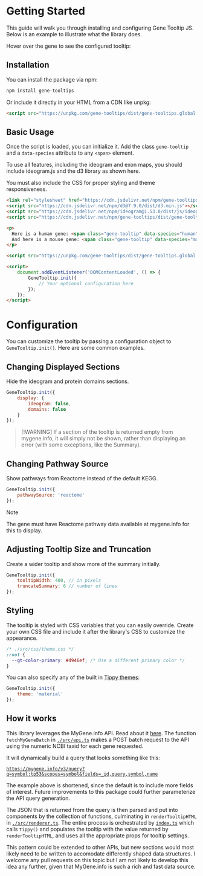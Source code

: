 # Getting Started

This guide will walk you through installing and configuring Gene Tooltip JS. Below is an example to illustrate what the library does.

Hover over the gene to see the configured tooltip: <GeneDemo genes="TP53" species="human" :config="{ tooltipWidth: 400, truncateSummary: 3, pathwayCount: 3, domainCount: 3 }" />

## Installation

You can install the package via npm:

```bash
npm install gene-tooltips
```

Or include it directly in your HTML from a CDN like unpkg:

```html
<script src="https://unpkg.com/gene-tooltips/dist/gene-tooltips.global.js"></script>
```

## Basic Usage

Once the script is loaded, you can initialize it. Add the class `gene-tooltip` and a `data-species` attribute to any `<span>` element.

To use all features, including the ideogram and exon maps, you should include ideogram.js and the d3 library as shown here.

You must also include the CSS for proper styling and theme responsiveness.

```html
<link rel="stylesheet" href="https://cdn.jsdelivr.net/npm/gene-tooltips/dist/gene-tooltips.css">
<script src="https://cdn.jsdelivr.net/npm/d3@7.9.0/dist/d3.min.js"></script>
<script src="https://cdn.jsdelivr.net/npm/ideogram@1.53.0/dist/js/ideogram.min.js"></script>
<script src="https://cdn.jsdelivr.net/npm/gene-tooltips/dist/gene-tooltips.global.js"></script>

<p>
  Here is a human gene: <span class="gene-tooltip" data-species="human">TP53</span>.
  And here is a mouse gene: <span class="gene-tooltip" data-species="mouse">Trp53</span>.
</p>

<script src="https://unpkg.com/gene-tooltips/dist/gene-tooltips.global.js"></script>

<script>
    document.addEventListener('DOMContentLoaded', () => {
        GeneTooltip.init({
            // Your optional configuration here
        });
    });
</script>
```

# Configuration

You can customize the tooltip by passing a configuration object to `GeneTooltip.init()`. Here are some common examples.

## Changing Displayed Sections

Hide the ideogram and protein domains sections.

```javascript
GeneTooltip.init({
    display: {
        ideogram: false,
        domains: false
    }
});
```

> [!WARNING] If a section of the tooltip is returned empty from mygene.info, it will simply not be shown, rather than displaying an error (with some exceptions, like the Summary).

## Changing Pathway Source

Show pathways from Reactome instead of the default KEGG.

```javascript
GeneTooltip.init({
    pathwaySource: 'reactome'
});
```

> [!NOTE]
> The gene must have Reactome pathway data available at mygene.info for this to display.

## Adjusting Tooltip Size and Truncation

Create a wider tooltip and show more of the summary initially.

```javascript
GeneTooltip.init({
    tooltipWidth: 400, // in pixels
    truncateSummary: 6 // number of lines
});
```

## Styling

The tooltip is styled with CSS variables that you can easily override. Create your own CSS file and include it after the library's CSS to customize the appearance.

```css
/* ./src/css/theme.css */
:root {
  --gt-color-primary: #d946ef; /* Use a different primary color */
}
```

You can also specify any of the built in [Tippy themes](https://atomiks.github.io/tippyjs/v6/themes/):

```javascript
GeneTooltip.init({
    theme: 'material'
});
```

## How it works

This library leverages the MyGene.info API. Read about it [here](https://mygene.info). The function `fetchMyGeneBatch` in [`./src/api.ts`](https://github.com/mattjmeier/gene-tooltips/blob/main/src/api.ts) makes a POST batch request to the API using the numeric NCBI taxid for each gene requested.

It will dynamically build a query that looks something like this:

[`https://mygene.info/v3/query?q=symbol:tp53&scopes=symbol&fields=_id,query,symbol,name`](https://mygene.info/v3/query?q=symbol:tp53&scopes=symbol&fields=_id,query,symbol,name)

The example above is shortened, since the default is to include more fields of interest. Future improvements to this package could further parameterize the API query generation.

The JSON that is returned from the query is then parsed and put into components by the collection of functions, culminating in `renderTooltipHTML` in [`./src/renderer.ts`](https://github.com/mattjmeier/gene-tooltips/blob/main/src/renderer.ts). The entire process is orchestrated by [`index.ts`](https://github.com/mattjmeier/gene-tooltips/blob/main/src/index.ts) which calls `tippy()` and populates the tooltip with the value returned by `renderTooltipHTML`, and uses all the appropriate props for tooltip settings. 

This pattern could be extended to other APIs, but new sections would most likely need to be written to accomodate differently shaped data structures. I welcome any pull requests on this topic but I am not likely to develop this idea any further, given that MyGene.info is such a rich and fast data source.